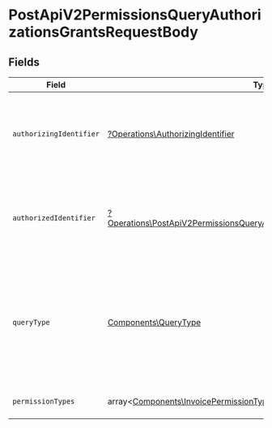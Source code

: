 # PostApiV2PermissionsQueryAuthorizationsGrantsRequestBody


## Fields

| Field                                                                                                                                                                         | Type                                                                                                                                                                          | Required                                                                                                                                                                      | Description                                                                                                                                                                   |
| ----------------------------------------------------------------------------------------------------------------------------------------------------------------------------- | ----------------------------------------------------------------------------------------------------------------------------------------------------------------------------- | ----------------------------------------------------------------------------------------------------------------------------------------------------------------------------- | ----------------------------------------------------------------------------------------------------------------------------------------------------------------------------- |
| `authorizingIdentifier`                                                                                                                                                       | [?Operations\AuthorizingIdentifier](../../Models/Operations/AuthorizingIdentifier.md)                                                                                         | :heavy_minus_sign:                                                                                                                                                            | Identyfikator podmiotu uprawniającego.<br/>\| Type \| Value \|<br/>\| --- \| --- \|<br/>\| Nip \| 10 cyfrowy numer NIP \|                                                     |
| `authorizedIdentifier`                                                                                                                                                        | [?Operations\PostApiV2PermissionsQueryAuthorizationsGrantsAuthorizedIdentifier](../../Models/Operations/PostApiV2PermissionsQueryAuthorizationsGrantsAuthorizedIdentifier.md) | :heavy_minus_sign:                                                                                                                                                            | Identyfikator podmiotu uprawnionego.<br/>\| Type \| Value \|<br/>\| --- \| --- \|<br/>\| Nip \| 10 cyfrowy numer NIP \|                                                       |
| `queryType`                                                                                                                                                                   | [Components\QueryType](../../Models/Components/QueryType.md)                                                                                                                  | :heavy_check_mark:                                                                                                                                                            | Typ zapytania.<br/>\| Type \| Value \|<br/>\| --- \| --- \|<br/>\| Granted \| Uprawnienia nadane innym podmiotom \|<br/>\| Received \| Uprawnienia otrzymane od innych podmiotów \| |
| `permissionTypes`                                                                                                                                                             | array<[Components\InvoicePermissionType](../../Models/Components/InvoicePermissionType.md)>                                                                                   | :heavy_minus_sign:                                                                                                                                                            | Możliwe uprawnienia do filtrowania.                                                                                                                                           |